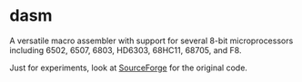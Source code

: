 # dasm
A versatile macro assembler with support for several 8-bit microprocessors including 6502, 6507, 6803, HD6303, 68HC11, 68705, and F8.

Just for experiments, look at [SourceForge](http://dasm-dillon.sourceforge.net/ "dasm Web Site") for the original code.
